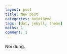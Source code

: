 ```yaml
---
layout: post
title: New post
categories: notetheme
tags: [dat, jekyll, theme]
maths: 1
comment: 1
---
```


Noi dung.


